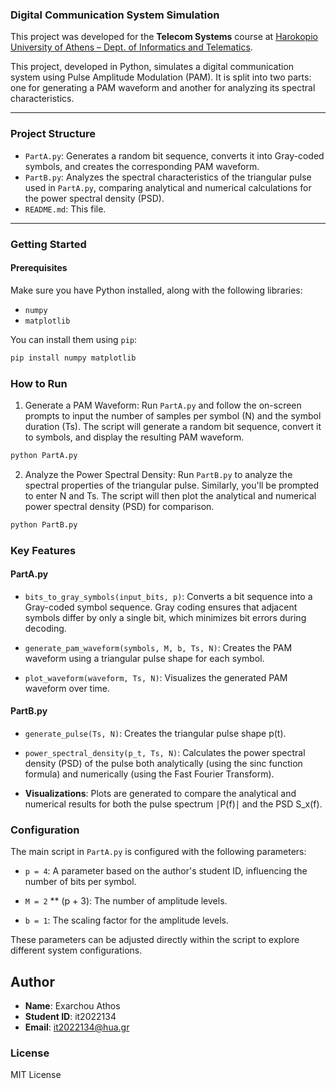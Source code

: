 ### Digital Communication System Simulation

This project was developed for the **Telecom Systems** course at [Harokopio University of Athens – Dept. of Informatics and Telematics](https://www.dit.hua.gr).

This project, developed in Python, simulates a digital communication system using Pulse Amplitude Modulation (PAM). It is split into two parts: one for generating a PAM waveform and another for analyzing its spectral characteristics.

---

### Project Structure

* `PartA.py`: Generates a random bit sequence, converts it into Gray-coded symbols, and creates the corresponding PAM waveform.
* `PartB.py`: Analyzes the spectral characteristics of the triangular pulse used in `PartA.py`, comparing analytical and numerical calculations for the power spectral density (PSD).
* `README.md`: This file.

---

### Getting Started

#### Prerequisites
Make sure you have Python installed, along with the following libraries:
* `numpy`
* `matplotlib`

You can install them using `pip`:
```bash
pip install numpy matplotlib
```

### How to Run

1. Generate a PAM Waveform:
Run `PartA.py` and follow the on-screen prompts to input the number of samples per symbol (N) and the symbol duration (Ts). The script will generate a random bit sequence, convert it to symbols, and display the resulting PAM waveform.
```bash
python PartA.py
```

2. Analyze the Power Spectral Density:
Run `PartB.py` to analyze the spectral properties of the triangular pulse. Similarly, you'll be prompted to enter N and Ts. The script will then plot the analytical and numerical power spectral density (PSD) for comparison.
```bash
python PartB.py
```

### Key Features
#### PartA.py
- `bits_to_gray_symbols(input_bits, p)`: Converts a bit sequence into a Gray-coded symbol sequence. Gray coding ensures that adjacent symbols differ by only a single bit, which minimizes bit errors during decoding.

- `generate_pam_waveform(symbols, M, b, Ts, N)`: Creates the PAM waveform using a triangular pulse shape for each symbol.

- `plot_waveform(waveform, Ts, N)`: Visualizes the generated PAM waveform over time.

#### PartB.py
- `generate_pulse(Ts, N)`: Creates the triangular pulse shape p(t).

- `power_spectral_density(p_t, Ts, N)`: Calculates the power spectral density (PSD) of the pulse both analytically (using the sinc function formula) and numerically (using the Fast Fourier Transform).

- **Visualizations**: Plots are generated to compare the analytical and numerical results for both the pulse spectrum ∣P(f)∣ and the PSD S_x(f).

### Configuration
The main script in `PartA.py` is configured with the following parameters:

- `p = 4`: A parameter based on the author's student ID, influencing the number of bits per symbol.

- `M = 2` ** (p + 3): The number of amplitude levels.

- `b = 1`: The scaling factor for the amplitude levels.

These parameters can be adjusted directly within the script to explore different system configurations.

## Author

- **Name**: Exarchou Athos
- **Student ID**: it2022134
- **Email**: it2022134@hua.gr

### License
MIT License